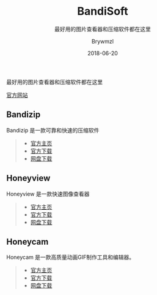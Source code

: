 ﻿---
layout:     post
title:      BandiSoft
subtitle:   最好用的图片查看器和压缩软件都在这里
date:       2018-06-20
author:     Brywmzl
header-img: img/BandiSoft/bg.jpg
catalog: true
tags: [BandiSoft]
categories: [系统工具]
---
最好用的图片查看器和压缩软件都在这里

<!--more-->

[官方网站](http://www.bandisoft.com)  

## Bandizip
Bandizip 是一款可靠和快速的压缩软件
>- [官方主页](http://www.bandisoft.com/bandizip)
>- [官方下载](https://dl.bandisoft.com/bandizip/BANDIZIP-SETUP.EXE)
>- [网盘下载](https://pan.baidu.com/s/18OZSIp1bNgaJvpdTYHQ2SA#list/path=/App/BandiSoft/Bandizip&parentPath=/App)

## Honeyview
Honeyview 是一款快速图像查看器
>- [官方主页](http://www.bandisoft.com/honeyview/)
>- [官方下载](https://dl.bandisoft.com/honeyview/HONEYVIEW-SETUP.EXE)
>- [网盘下载](https://pan.baidu.com/s/18OZSIp1bNgaJvpdTYHQ2SA#list/path=/App/BandiSoft/Honeyview&parentPath=/App)

## Honeycam
Honeycam 是一款高质量动画GIF制作工具和编辑器。
>- [官方主页](http://www.bandisoft.com/honeycam/)
>- [官方下载](https://dl.bandisoft.com/honeycam/HONEYCAM-SETUP.EXE)
>- [网盘下载](https://pan.baidu.com/s/18OZSIp1bNgaJvpdTYHQ2SA#list/path=/App/BandiSoft/Honeycam&parentPath=/App)